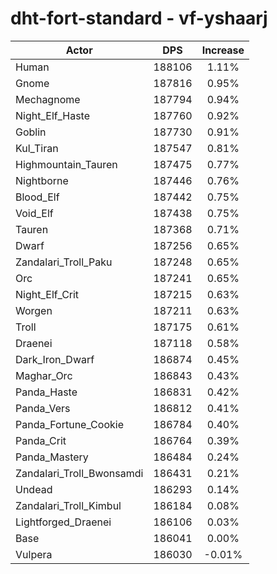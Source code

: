 # dht-fort-standard - vf-yshaarj
| Actor | DPS | Increase |
|---|:---:|:---:|
|Human|188106|1.11%|
|Gnome|187816|0.95%|
|Mechagnome|187794|0.94%|
|Night_Elf_Haste|187760|0.92%|
|Goblin|187730|0.91%|
|Kul_Tiran|187547|0.81%|
|Highmountain_Tauren|187475|0.77%|
|Nightborne|187446|0.76%|
|Blood_Elf|187442|0.75%|
|Void_Elf|187438|0.75%|
|Tauren|187368|0.71%|
|Dwarf|187256|0.65%|
|Zandalari_Troll_Paku|187248|0.65%|
|Orc|187241|0.65%|
|Night_Elf_Crit|187215|0.63%|
|Worgen|187211|0.63%|
|Troll|187175|0.61%|
|Draenei|187118|0.58%|
|Dark_Iron_Dwarf|186874|0.45%|
|Maghar_Orc|186843|0.43%|
|Panda_Haste|186831|0.42%|
|Panda_Vers|186812|0.41%|
|Panda_Fortune_Cookie|186784|0.40%|
|Panda_Crit|186764|0.39%|
|Panda_Mastery|186484|0.24%|
|Zandalari_Troll_Bwonsamdi|186431|0.21%|
|Undead|186293|0.14%|
|Zandalari_Troll_Kimbul|186184|0.08%|
|Lightforged_Draenei|186106|0.03%|
|Base|186041|0.00%|
|Vulpera|186030|-0.01%|
